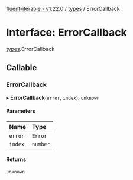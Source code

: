 [fluent-iterable - v1.22.0](../README.md) / [types](../modules/types.md) / ErrorCallback

# Interface: ErrorCallback

[types](../modules/types.md).ErrorCallback

## Callable

### ErrorCallback

▸ **ErrorCallback**(`error`, `index`): `unknown`

#### Parameters

| Name | Type |
| :------ | :------ |
| `error` | `Error` |
| `index` | `number` |

#### Returns

`unknown`
